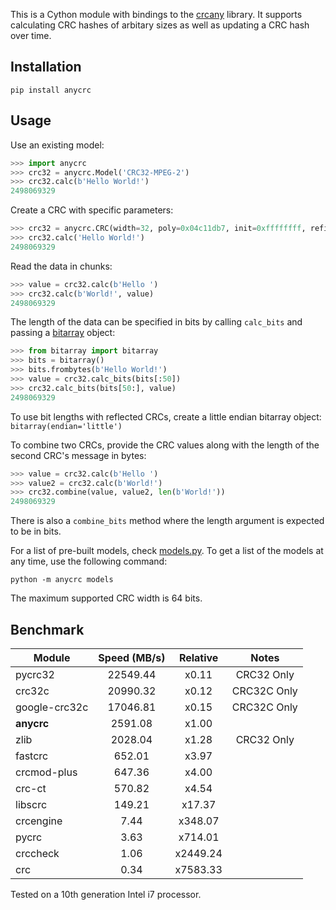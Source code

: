 This is a Cython module with bindings to the [crcany](https://github.com/madler/crcany) library. It supports calculating CRC hashes of arbitary sizes as well as updating a CRC hash over time.

## Installation

`pip install anycrc`

## Usage

Use an existing model:

```python
>>> import anycrc
>>> crc32 = anycrc.Model('CRC32-MPEG-2')
>>> crc32.calc(b'Hello World!')
2498069329
```

Create a CRC with specific parameters:

```python
>>> crc32 = anycrc.CRC(width=32, poly=0x04c11db7, init=0xffffffff, refin=False, refout=False, xorout=0x00000000)
>>> crc32.calc('Hello World!')
2498069329
```

Read the data in chunks:

```python
>>> value = crc32.calc(b'Hello ')
>>> crc32.calc(b'World!', value)
2498069329
```

The length of the data can be specified in bits by calling `calc_bits` and passing a [bitarray](https://github.com/ilanschnell/bitarray) object:

```python
>>> from bitarray import bitarray
>>> bits = bitarray()
>>> bits.frombytes(b'Hello World!')
>>> value = crc32.calc_bits(bits[:50])
>>> crc32.calc_bits(bits[50:], value)
2498069329
```

To use bit lengths with reflected CRCs, create a little endian bitarray object: `bitarray(endian='little')`

To combine two CRCs, provide the CRC values along with the length of the second CRC's message in bytes:

```python
>>> value = crc32.calc(b'Hello ')
>>> value2 = crc32.calc(b'World!')
>>> crc32.combine(value, value2, len(b'World!'))
2498069329
```

There is also a `combine_bits` method where the length argument is expected to be in bits.

For a list of pre-built models, check [models.py](https://github.com/marzooqy/anycrc/blob/main/src/anycrc/models.py). To get a list of the models at any time, use the following command:

`python -m anycrc models`

The maximum supported CRC width is 64 bits.

## Benchmark

| Module | Speed (MB/s) | Relative | Notes |
|---|:-:|:-:|:-:|
| pycrc32 | 22549.44 | x0.11 | CRC32 Only |
| crc32c | 20990.32 | x0.12 | CRC32C Only |
| google-crc32c | 17046.81 | x0.15 | CRC32C Only |
| **anycrc** | 2591.08 | x1.00 ||
| zlib | 2028.04 | x1.28 | CRC32 Only |
| fastcrc | 652.01 | x3.97 ||
| crcmod-plus | 647.36 | x4.00 ||
| crc-ct | 570.82 | x4.54 ||
| libscrc | 149.21 | x17.37 ||
| crcengine | 7.44 | x348.07 ||
| pycrc | 3.63 | x714.01 ||
| crccheck | 1.06 | x2449.24 ||
| crc | 0.34 | x7583.33 ||

Tested on a 10th generation Intel i7 processor.
